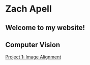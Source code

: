 # Zach Apell

## Welcome to my website!

## Computer Vision

[Project 1: Image Alignment](./eecs442_p1/README.md)
